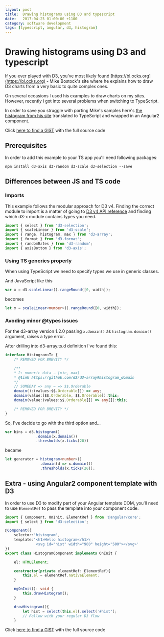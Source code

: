 ```yaml
---
layout: post
title:  Drawing histograms using D3 and typescript
date:   2017-04-25 01:00:00 +1100
category: software development
tags: [typescript, angular, d3, histogram]
---
```


# Drawing histograms using D3 and typescript

If you ever played with D3, you've most likely found [https://bl.ocks.org](https://bl.ocks.org) - Mike Bostock's site where he explains how to draw D3 charts from a very basic to quite complex ones.

On several occasions I used his examples to draw charts on my sites. However, recently i got into several problems when switching to TypeScript.

In order to save you struggle with porting Mike's samples here's [the histogram from his site](https://bl.ocks.org/mbostock/3048450]) translated to TypeScript and wrapped in an Angular2 component.

Click [here to find a GIST](https://gist.github.com/random82/79a1bfe61e2243ea7bdf0e5370d169e3#file-histogram-component-ts) with the full source code

## Prerequisites

In order to add this example to your TS app you'll need following packages:

```
npm install d3-axis d3-random d3-scale d3-selection --save
```

## Differences between JS and TS code

### Imports

This example follows the modular approach for D3 v4. Finding the correct module to import is a matter of going to [D3 v4 API reference](https://github.com/d3/d3/blob/master/API.md) and finding which d3-x module contains types you need.

```typescript
import { select } from 'd3-selection';
import { scaleLinear } from 'd3-scale';
import { range, histogram, max } from 'd3-array';
import { format } from 'd3-format';
import { randomBates } from 'd3-random';
import { axisBottom } from 'd3-axis';
```

### Using TS generics properly

When using TypeScript we need to specify types we use in generic classes.

And JavaScript like this


```javascript
var x = d3.scaleLinear().rangeRound([0, width]);
```

becomes

```typescript
let x = scaleLinear<number>().rangeRound([0, width]);
```

### Avoding minor @types issues

For the d3-array version 1.2.0 passing ```x.domain()``` as ```histogram.domain()``` argument, raises a type error.

After drilling into d3-array.ts.d definition I've found this:

```typescript
interface Histogram<T> {
    /* REMOVED FOR BREVITY */

    /**
    * 2: numeric data → [min, max]
    * @link https://github.com/d3/d3-array#histogram_domain
    */
    // SOMEDAY => any → => $$.Orderable
    domain():(values:$$.Orderable[]) => any;
    domain(value:[$$.Orderable, $$.Orderable]):this;
    domain(value:(values:$$.Orderable[]) => any[]):this;

    /* REMOVED FOR BREVITY */
}
```

So, I've decide to go with the third option and...

```javascript
var bins = d3.histogram()
              .domain(x.domain())
              .thresholds(x.ticks(20))
```

became

```typescript
let generator = histogram<number>()
                .domain(d => x.domain())
                .thresholds(x.ticks(20));
```

## Extra - using Angular2 component template with D3

In order to use D3 to modify part of your Angular template DOM, you'll need to use ```ElementRef``` to pass the template into your component code.

```typescript
import { Component, OnInit, ElementRef } from '@angular/core';
import { select } from 'd3-selection';

@Component({
    selector:'histogram',
    template:'<h1>Hello histogram</h1>\
              <svg id="hist" width="960" height="500"></svg>'
})
export class HistogramComponent implements OnInit {

    el: HTMLElement;

    constructor(private elementRef: ElementRef){
        this.el = elementRef.nativeElement;
    }

    ngOnInit(): void {
        this.drawHistogram();
    }

    drawHistogram(){
        let hist = select(this.el).select('#hist');
        // Follow with your regular D3 flow
    }
```


Click [here to find a GIST](https://gist.github.com/random82/79a1bfe61e2243ea7bdf0e5370d169e3#file-histogram-component-ts) with the full source code

